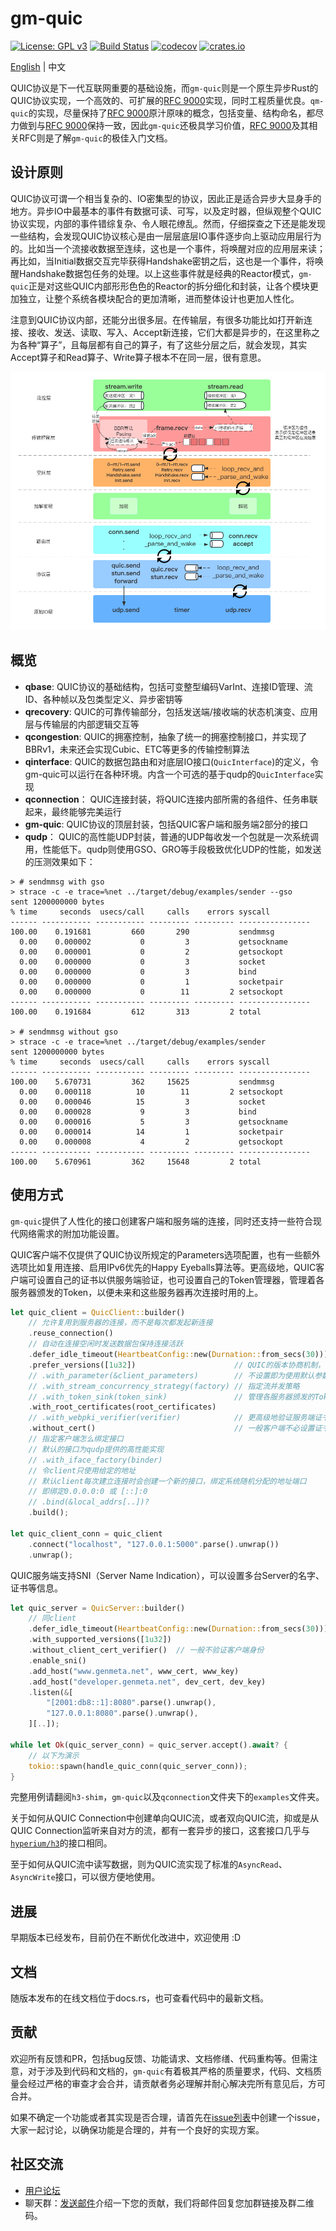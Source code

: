 # gm-quic

[![License: GPL v3](https://img.shields.io/badge/License-GPLv3-blue.svg)](https://www.gnu.org/licenses/gpl-3.0)
[![Build Status](https://img.shields.io/github/actions/workflow/status/genmeta/gm-quic/rust.yml)](https://github.com/genmeta/gm-quic/actions/workflows/rust.yml)
[![codecov](https://codecov.io/gh/genmeta/gm-quic/graph/badge.svg)](https://codecov.io/gh/genmeta/gm-quic)
[![crates.io](https://img.shields.io/crates/v/gm-quic.svg)](https://crates.io/crates/gm-quic)

[English](README.md) | 中文

QUIC协议是下一代互联网重要的基础设施，而`gm-quic`则是一个原生异步Rust的QUIC协议实现，一个高效的、可扩展的[RFC 9000][1]实现，同时工程质量优良。`qm-quic`的实现，尽量保持了[RFC 9000][1]原汁原味的概念，包括变量、结构命名，都尽力做到与[RFC 9000][1]保持一致，因此`gm-quic`还极具学习价值，[RFC 9000][1]及其相关RFC则是了解`gm-quic`的极佳入门文档。


## 设计原则

QUIC协议可谓一个相当复杂的、IO密集型的协议，因此正是适合异步大显身手的地方。异步IO中最基本的事件有数据可读、可写，以及定时器，但纵观整个QUIC协议实现，内部的事件错综复杂、令人眼花缭乱。然而，仔细探查之下还是能发现一些结构，会发现QUIC协议核心是由一层层底层IO事件逐步向上驱动应用层行为的。比如当一个流接收数据至连续，这也是一个事件，将唤醒对应的应用层来读；再比如，当Initial数据交互完毕获得Handshake密钥之后，这也是一个事件，将唤醒Handshake数据包任务的处理。以上这些事件就是经典的Reactor模式，`gm-quic`正是对这些QUIC内部形形色色的Reactor的拆分细化和封装，让各个模块更加独立，让整个系统各模块配合的更加清晰，进而整体设计也更加人性化。

注意到QUIC协议内部，还能分出很多层。在传输层，有很多功能比如打开新连接、接收、发送、读取、写入、Accept新连接，它们大都是异步的，在这里称之为各种“算子”，且每层都有自己的算子，有了这些分层之后，就会发现，其实Accept算子和Read算子、Write算子根本不在同一层，很有意思。

![image](https://github.com/genmeta/gm-quic/blob/main/images/arch.png)


## 概览

- **qbase**: QUIC协议的基础结构，包括可变整型编码VarInt、连接ID管理、流ID、各种帧以及包类型定义、异步密钥等
- **qrecovery**: QUIC的可靠传输部分，包括发送端/接收端的状态机演变、应用层与传输层的内部逻辑交互等
- **qcongestion**: QUIC的拥塞控制，抽象了统一的拥塞控制接口，并实现了BBRv1，未来还会实现Cubic、ETC等更多的传输控制算法
- **qinterface**: QUIC的数据包路由和对底层IO接口(`QuicInterface`)的定义，令gm-quic可以运行在各种环境。内含一个可选的基于qudp的`QuicInterface`实现
- **qconnection**： QUIC连接封装，将QUIC连接内部所需的各组件、任务串联起来，最终能够完美运行
- **gm-quic**: QUIC协议的顶层封装，包括QUIC客户端和服务端2部分的接口
- **qudp**： QUIC的高性能UDP封装，普通的UDP每收发一个包就是一次系统调用，性能低下。qudp则使用GSO、GRO等手段极致优化UDP的性能，如发送的压测效果如下：

```
> # sendmmsg with gso
> strace -c -e trace=%net ../target/debug/examples/sender --gso
sent 1200000000 bytes
% time     seconds  usecs/call     calls    errors syscall
------ ----------- ----------- --------- --------- ----------------
100.00    0.191681         660       290           sendmmsg
  0.00    0.000002           0         3           getsockname
  0.00    0.000001           0         2           getsockopt
  0.00    0.000000           0         3           socket
  0.00    0.000000           0         3           bind
  0.00    0.000000           0         1           socketpair
  0.00    0.000000           0        11         2 setsockopt
------ ----------- ----------- --------- --------- ----------------
100.00    0.191684         612       313         2 total

> # sendmmsg without gso
> strace -c -e trace=%net ../target/debug/examples/sender
sent 1200000000 bytes
% time     seconds  usecs/call     calls    errors syscall
------ ----------- ----------- --------- --------- ----------------
100.00    5.670731         362     15625           sendmmsg
  0.00    0.000118          10        11         2 setsockopt
  0.00    0.000046          15         3           socket
  0.00    0.000028           9         3           bind
  0.00    0.000016           5         3           getsockname
  0.00    0.000014          14         1           socketpair
  0.00    0.000008           4         2           getsockopt
------ ----------- ----------- --------- --------- ----------------
100.00    5.670961         362     15648         2 total
```

## 使用方式

`gm-quic`提供了人性化的接口创建客户端和服务端的连接，同时还支持一些符合现代网络需求的附加功能设置。

QUIC客户端不仅提供了QUIC协议所规定的Parameters选项配置，也有一些额外选项比如复用连接、启用IPv6优先的Happy Eyeballs算法等。更高级地，QUIC客户端可设置自己的证书以供服务端验证，也可设置自己的Token管理器，管理着各服务器颁发的Token，以便未来和这些服务器再次连接时用的上。

```rust
let quic_client = QuicClient::builder()
    // 允许复用到服务器的连接，而不是每次都发起新连接
    .reuse_connection()
    // 自动在连接空闲时发送数据包保持连接活跃
    .defer_idle_timeout(HeartbeatConfig::new(Durnation::from_secs(30)))       
    .prefer_versions([1u32])                      // QUIC的版本协商机制，会优先使用靠前的版本，目前仅支持V1
    // .with_parameter(&client_parameters)        // 不设置即为使用默认参数
    // .with_stream_concurrency_strategy(factory) // 指定流并发策略
    // .with_token_sink(token_sink)               // 管理各服务器颁发的Token
    .with_root_certificates(root_certificates)
    // .with_webpki_verifier(verifier)            // 更高级地验证服务端证书的办法
    .without_cert()                               // 一般客户端不必设置证书
    // 指定客户端怎么绑定接口
    // 默认的接口为qudp提供的高性能实现
    // .with_iface_factory(binder)
    // 令client只使用给定的地址
    // 默认client每次建立连接时会创建一个新的接口，绑定系统随机分配的地址端口
    // 即绑定0.0.0.0:0 或 [::]:0
    // .bind(&local_addrs[..])?
    .build();

let quic_client_conn = quic_client
    .connect("localhost", "127.0.0.1:5000".parse().unwrap())
    .unwrap();
```

QUIC服务端支持SNI（Server Name Indication），可以设置多台Server的名字、证书等信息。

```rust
let quic_server = QuicServer::builder()
    // 同client
    .defer_idle_timeout(HeartbeatConfig::new(Durnation::from_secs(30)))       
    .with_supported_versions([1u32])
    .without_client_cert_verifier()  // 一般不验证客户端身份
    .enable_sni()
    .add_host("www.genmeta.net", www_cert, www_key)
    .add_host("developer.genmeta.net", dev_cert, dev_key)
    .listen(&[
        "[2001:db8::1]:8080".parse().unwrap(),
        "127.0.0.1:8080".parse().unwrap(),
    ][..]);

while let Ok(quic_server_conn) = quic_server.accept().await? {
    // 以下为演示
    tokio::spawn(handle_quic_conn(quic_server_conn));
}
```

完整用例请翻阅`h3-shim`，`gm-quic`以及`qconnection`文件夹下的`examples`文件夹。

关于如何从QUIC Connection中创建单向QUIC流，或者双向QUIC流，抑或是从QUIC Connection监听来自对方的流，都有一套异步的接口，这套接口几乎与[`hyperium/h3`](https://github.com/hyperium/h3/blob/master/docs/PROPOSAL.md#5-quic-transport)的接口相同。

至于如何从QUIC流中读写数据，则为QUIC流实现了标准的`AsyncRead`、`AsyncWrite`接口，可以很方便地使用。

## 进展

早期版本已经发布，目前仍在不断优化改进中，欢迎使用 :D

## 文档

随版本发布的在线文档位于docs.rs，也可查看代码中的最新文档。

## 贡献

欢迎所有反馈和PR，包括bug反馈、功能请求、文档修缮、代码重构等。但需注意，对于涉及到代码和文档的，`gm-quic`有着极其严格的质量要求，代码、文档质量会经过严格的审查才会合并，请贡献者务必理解并耐心解决完所有意见后，方可合并。

如果不确定一个功能或者其实现是否合理，请首先在[issue列表](https://github.com/genmeta/gm-quic/issues)中创建一个issue，大家一起讨论，以确保功能是合理的，并有一个良好的实现方案。

## 社区交流

- [用户论坛](https://github.com/genmeta/gm-quic/discussions)
- 聊天群：[发送邮件](mailto:quic_team@genmeta.net)介绍一下您的贡献，我们将邮件回复您加群链接及群二维码。

[1]: https://www.rfc-editor.org/rfc/rfc9000.html
